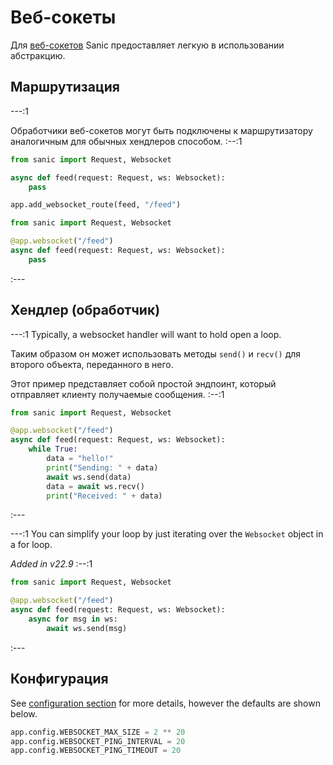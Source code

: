 # Веб-сокеты

Для [веб-сокетов](https://websockets.readthedocs.io/en/stable/) Sanic предоставляет легкую в использовании абстракцию.


## Маршрутизация

---:1

Обработчики веб-сокетов могут быть подключены к маршрутизатору аналогичным для обычных хендлеров способом. :--:1
```python
from sanic import Request, Websocket

async def feed(request: Request, ws: Websocket):
    pass

app.add_websocket_route(feed, "/feed")
```
```python
from sanic import Request, Websocket

@app.websocket("/feed")
async def feed(request: Request, ws: Websocket):
    pass
```
:---

## Хендлер (обработчик)


---:1 Typically, a websocket handler will want to hold open a loop.

Таким образом он может использовать методы `send()` и `recv()` для второго объекта, переданного в него.

Этот пример представляет собой простой эндпоинт, который отправляет клиенту получаемые сообщения. :--:1
```python
from sanic import Request, Websocket

@app.websocket("/feed")
async def feed(request: Request, ws: Websocket):
    while True:
        data = "hello!"
        print("Sending: " + data)
        await ws.send(data)
        data = await ws.recv()
        print("Received: " + data)
```
:---

---:1 You can simplify your loop by just iterating over the `Websocket` object in a for loop.

*Added in v22.9* :--:1
```python
from sanic import Request, Websocket

@app.websocket("/feed")
async def feed(request: Request, ws: Websocket):
    async for msg in ws:
        await ws.send(msg)
```
:---


## Конфигурация

See [configuration section](/guide/deployment/configuration.md) for more details, however the defaults are shown below.

```python
app.config.WEBSOCKET_MAX_SIZE = 2 ** 20
app.config.WEBSOCKET_PING_INTERVAL = 20
app.config.WEBSOCKET_PING_TIMEOUT = 20
```
